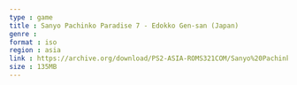 ```yaml
---
type : game
title : Sanyo Pachinko Paradise 7 - Edokko Gen-san (Japan)
genre : 
format : iso
region : asia
link : https://archive.org/download/PS2-ASIA-ROMS321COM/Sanyo%20Pachinko%20Paradise%207%20-%20Edokko%20Gen-san%20%28Japan%29.7z
size : 135MB
---
```

